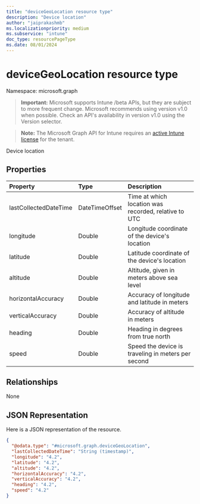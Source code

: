 ```yaml
---
title: "deviceGeoLocation resource type"
description: "Device location"
author: "jaiprakashmb"
ms.localizationpriority: medium
ms.subservice: "intune"
doc_type: resourcePageType
ms.date: 08/01/2024
---
```


# deviceGeoLocation resource type

Namespace: microsoft.graph

> **Important:** Microsoft supports Intune /beta APIs, but they are subject to more frequent change. Microsoft recommends using version v1.0 when possible. Check an API's availability in version v1.0 using the Version selector.

> **Note:** The Microsoft Graph API for Intune requires an [active Intune license](https://go.microsoft.com/fwlink/?linkid=839381) for the tenant.

Device location

## Properties
|Property|Type|Description|
|:---|:---|:---|
|lastCollectedDateTime|DateTimeOffset|Time at which location was recorded, relative to UTC|
|longitude|Double|Longitude coordinate of the device's location|
|latitude|Double|Latitude coordinate of the device's location|
|altitude|Double|Altitude, given in meters above sea level|
|horizontalAccuracy|Double|Accuracy of longitude and latitude in meters|
|verticalAccuracy|Double|Accuracy of altitude in meters|
|heading|Double|Heading in degrees from true north|
|speed|Double|Speed the device is traveling in meters per second|

## Relationships
None

## JSON Representation
Here is a JSON representation of the resource.
<!-- {
  "blockType": "resource",
  "@odata.type": "microsoft.graph.deviceGeoLocation"
}
-->
``` json
{
  "@odata.type": "#microsoft.graph.deviceGeoLocation",
  "lastCollectedDateTime": "String (timestamp)",
  "longitude": "4.2",
  "latitude": "4.2",
  "altitude": "4.2",
  "horizontalAccuracy": "4.2",
  "verticalAccuracy": "4.2",
  "heading": "4.2",
  "speed": "4.2"
}
```